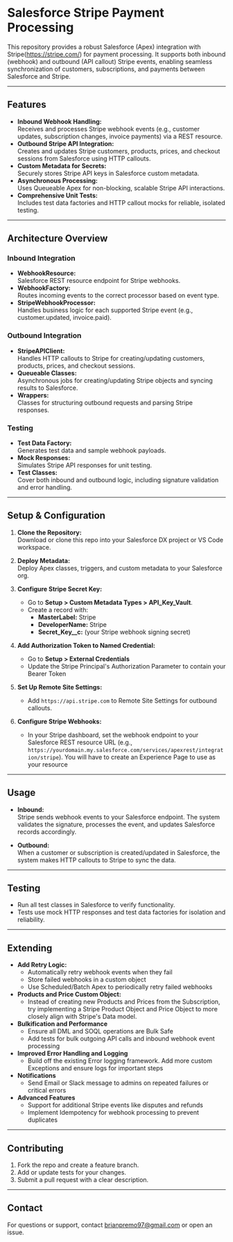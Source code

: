 # Salesforce Stripe Payment Processing

This repository provides a robust Salesforce (Apex) integration with Stripe(https://stripe.com/) for payment processing. It supports both inbound (webhook) and outbound (API callout) Stripe events, enabling seamless synchronization of customers, subscriptions, and payments between Salesforce and Stripe.

---

## Features

- **Inbound Webhook Handling:**  
  Receives and processes Stripe webhook events (e.g., customer updates, subscription changes, invoice payments) via a REST resource.
- **Outbound Stripe API Integration:**  
  Creates and updates Stripe customers, products, prices, and checkout sessions from Salesforce using HTTP callouts.
- **Custom Metadata for Secrets:**  
  Securely stores Stripe API keys in Salesforce custom metadata.
- **Asynchronous Processing:**  
  Uses Queueable Apex for non-blocking, scalable Stripe API interactions.
- **Comprehensive Unit Tests:**  
  Includes test data factories and HTTP callout mocks for reliable, isolated testing.

---

## Architecture Overview

### Inbound Integration

- **WebhookResource:**  
  Salesforce REST resource endpoint for Stripe webhooks.
- **WebhookFactory:**  
  Routes incoming events to the correct processor based on event type.
- **StripeWebhookProcessor:**  
  Handles business logic for each supported Stripe event (e.g., customer.updated, invoice.paid).

### Outbound Integration

- **StripeAPIClient:**  
  Handles HTTP callouts to Stripe for creating/updating customers, products, prices, and checkout sessions.
- **Queueable Classes:**  
  Asynchronous jobs for creating/updating Stripe objects and syncing results to Salesforce.
- **Wrappers:**  
  Classes for structuring outbound requests and parsing Stripe responses.

### Testing

- **Test Data Factory:**  
  Generates test data and sample webhook payloads.
- **Mock Responses:**  
  Simulates Stripe API responses for unit testing.
- **Test Classes:**  
  Cover both inbound and outbound logic, including signature validation and error handling.

---

## Setup & Configuration

1. **Clone the Repository:**  
   Download or clone this repo into your Salesforce DX project or VS Code workspace.

2. **Deploy Metadata:**  
   Deploy Apex classes, triggers, and custom metadata to your Salesforce org.

3. **Configure Stripe Secret Key:**

   - Go to **Setup > Custom Metadata Types > API_Key_Vault**.
   - Create a record with:
     - **MasterLabel:** Stripe
     - **DeveloperName:** Stripe
     - **Secret_Key\_\_c:** (your Stripe webhook signing secret)

4. **Add Authorization Token to Named Credential:**

   - Go to **Setup > External Credentials**
   - Update the Stripe Principal's Authorization Parameter to contain your Bearer Token

5. **Set Up Remote Site Settings:**

   - Add `https://api.stripe.com` to Remote Site Settings for outbound callouts.

6. **Configure Stripe Webhooks:**
   - In your Stripe dashboard, set the webhook endpoint to your Salesforce REST resource URL (e.g., `https://yourdomain.my.salesforce.com/services/apexrest/integration/stripe`). You will have to create an Experience Page to use as your resource

---

## Usage

- **Inbound:**  
  Stripe sends webhook events to your Salesforce endpoint. The system validates the signature, processes the event, and updates Salesforce records accordingly.

- **Outbound:**  
  When a customer or subscription is created/updated in Salesforce, the system makes HTTP callouts to Stripe to sync the data.

---

## Testing

- Run all test classes in Salesforce to verify functionality.
- Tests use mock HTTP responses and test data factories for isolation and reliability.

---

## Extending

- **Add Retry Logic:**
  - Automatically retry webhook events when they fail
  - Store failed webhooks in a custom object
  - Use Scheduled/Batch Apex to periodically retry failed webhooks
- **Products and Price Custom Object:**
  - Instead of creating new Products and Prices from the Subscription, try
    implementing a Stripe Product Object and Price Object to more closely align
    with Stripe's Data model.
- **Bulkification and Performance**
  - Ensure all DML and SOQL operations are Bulk Safe
  - Add tests for bulk outgoing API calls and inbound webhook event processing
- **Improved Error Handling and Logging**
  - Build off the existing Error logging framework. Add more custom Exceptions
    and ensure logs for important steps
- **Notifications**
  - Send Email or Slack message to admins on repeated failures or critical errors
- **Advanced Features**
  - Support for additional Stripe events like disputes and refunds
  - Implement Idempotency for webhook processing to prevent duplicates

---

## Contributing

1. Fork the repo and create a feature branch.
2. Add or update tests for your changes.
3. Submit a pull request with a clear description.

---

## Contact

For questions or support, contact brianpremo97@gmail.com or open an issue.
